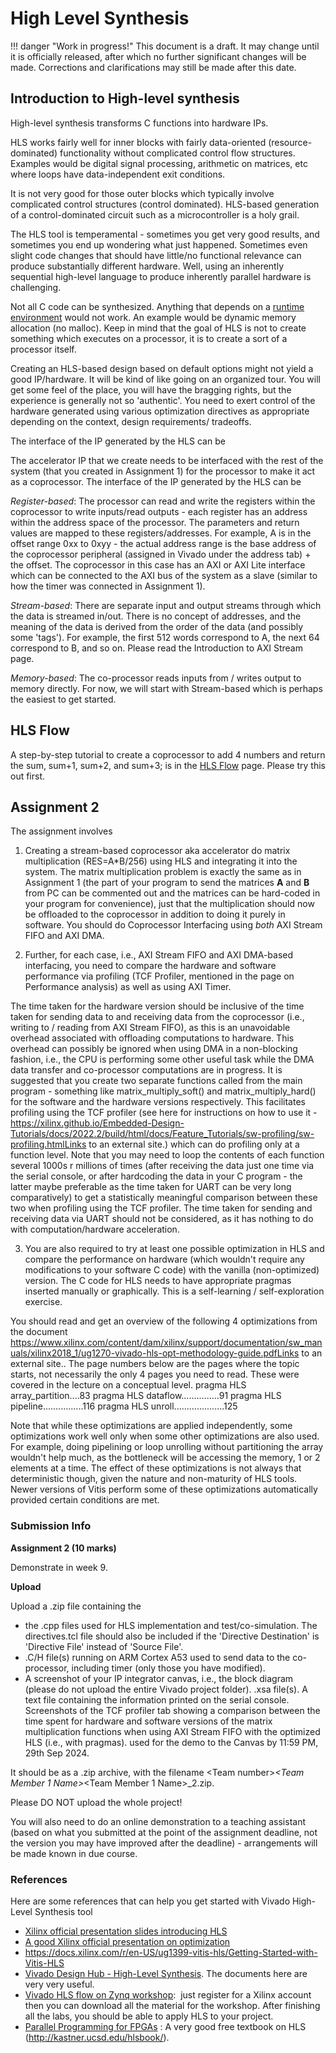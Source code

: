 # High Level Synthesis

!!! danger "Work in progress!"
    This document is a draft. It may change until it is officially released, after which no further significant changes will be made. Corrections and clarifications may still be made after this date. 

## Introduction to High-level synthesis

High-level synthesis transforms C functions into hardware IPs.

HLS works fairly well for inner blocks with fairly data-oriented (resource-dominated) functionality without complicated control flow structures. Examples would be digital signal processing, arithmetic on matrices, etc where loops have data-independent exit conditions.

It is not very good for those outer blocks which typically involve complicated control structures (control dominated). HLS-based generation of a control-dominated circuit such as a microcontroller is a holy grail.

The HLS tool is temperamental - sometimes you get very good results, and sometimes you end up wondering what just happened. Sometimes even slight code changes that should have little/no functional relevance can produce substantially different hardware. Well, using an inherently sequential high-level language to produce inherently parallel hardware is challenging.

Not all C code can be synthesized. Anything that depends on a [runtime environment](https://en.wikipedia.org/wiki/Runtime_system) would not work. An example would be dynamic memory allocation (no malloc). Keep in mind that the goal of HLS is not to create something which executes on a processor, it is to create a sort of a processor itself.

Creating an HLS-based design based on default options might not yield a good IP/hardware. It will be kind of like going on an organized tour. You will get some feel of the place, you will have the bragging rights, but the experience is generally not so 'authentic'. You need to exert control of the hardware generated using various optimization directives as appropriate depending on the context, design requirements/ tradeoffs.

The interface of the IP generated by the HLS can be

The accelerator IP that we create needs to be interfaced with the rest of the system (that you created in Assignment 1) for the processor to make it act as a coprocessor. The interface of the IP generated by the HLS can be

_Register-based_: The processor can read and write the registers within the coprocessor to write inputs/read outputs - each register has an address within the address space of the processor. The parameters and return values are mapped to these registers/addresses. For example, A is in the offset range 0xx to 0xyy - the actual address range is the base address of the coprocessor peripheral (assigned in Vivado under the address tab) + the offset. The coprocessor in this case has an AXI or AXI Lite interface which can be connected to the AXI bus of the system as a slave (similar to how the timer was connected in Assignment 1).

_Stream-based_: There are separate input and output streams through which the data is streamed in/out. There is no concept of addresses, and the meaning of the data is derived from the order of the data (and possibly some 'tags'). For example, the first 512 words correspond to A, the next 64 correspond to B, and so on. Please read the Introduction to AXI Stream page.

_Memory-based_: The co-processor reads inputs from / writes output to memory directly.
For now, we will start with Stream-based which is perhaps the easiest to get started. 

## HLS Flow

A step-by-step tutorial to create a coprocessor to add 4 numbers and return the sum, sum+1, sum+2, and sum+3; is in the [HLS Flow](2_HLSFLow.md) page. Please try this out first.

## Assignment 2

The assignment involves

1) Creating a stream-based coprocessor aka accelerator do matrix multiplication (RES=A*B/256) using HLS and integrating it into the system. The matrix multiplication problem is exactly the same as in Assignment 1 (the part of your program to send the matrices **A** and **B** from PC can be commented out and the matrices can be hard-coded in your program for convenience), just that the multiplication should now be offloaded to the coprocessor in addition to doing it purely in software. You should do Coprocessor Interfacing using _both_ AXI Stream FIFO and AXI DMA.

2) Further, for each case, i.e., AXI Stream FIFO and AXI DMA-based interfacing, you need to compare the hardware and software performance via profiling (TCF Profiler, mentioned in the page on Performance analysis) as well as using AXI Timer.

The time taken for the hardware version should be inclusive of the time taken for sending data to and receiving data from the coprocessor (i.e., writing to / reading from AXI Stream FIFO), as this is an unavoidable overhead associated with offloading computations to hardware. This overhead can possibly be ignored when using DMA in a non-blocking fashion, i.e., the CPU is performing some other useful task while the DMA data transfer and co-processor computations are in progress.
It is suggested that you create two separate functions called from the main program - something like matrix_multiply_soft() and matrix_multiply_hard() for the software and the hardware versions respectively. This facilitates profiling using the TCF profiler (see here for instructions on how to use it - https://xilinx.github.io/Embedded-Design-Tutorials/docs/2022.2/build/html/docs/Feature_Tutorials/sw-profiling/sw-profiling.htmlLinks to an external site.) which can do profiling only at a function level. Note that you may need to loop the contents of each function several 1000s r millions of times (after receiving the data just one time via the serial console, or after hardcoding the data in your C program - the latter maybe preferable as the time taken for UART can be very long comparatively) to get a statistically meaningful comparison between these two when profiling using the TCF profiler.
The time taken for sending and receiving data via UART should not be considered, as it has nothing to do with computation/hardware acceleration.

3) You are also required to try at least one possible optimization in HLS and compare the performance on hardware (which wouldn't require any modifications to your software C code) with the vanilla (non-optimized) version. The C code for HLS needs to have appropriate pragmas inserted manually or graphically. This is a self-learning / self-exploration exercise.

You should read and get an overview of the following 4 optimizations from the document https://www.xilinx.com/content/dam/xilinx/support/documentation/sw_manuals/xilinx2018_1/ug1270-vivado-hls-opt-methodology-guide.pdfLinks to an external site.. The page numbers below are the pages where the topic starts, not necessarily the only 4 pages you need to read. These were covered in the lecture on a conceptual level.
pragma HLS array_partition....83
pragma HLS dataflow...............91
pragma HLS pipeline................116
pragma HLS unroll....................125

Note that while these optimizations are applied independently, some optimizations work well only when some other optimizations are also used. For example, doing pipelining or loop unrolling without partitioning the array wouldn't help much, as the bottleneck will be accessing the memory, 1 or 2 elements at a time. The effect of these optimizations is not always that deterministic though, given the nature and non-maturity of HLS tools. Newer versions of Vitis perform some of these optimizations automatically provided certain conditions are met.

### Submission Info

**Assignment 2 (10 marks)**

Demonstrate in week 9.

**Upload**

Upload a .zip file containing the

* the .cpp files used for HLS implementation and test/co-simulation. The directives.tcl file should also be included if the 'Directive Destination' is 'Directive File' instead of 'Source File'.
* .C/H file(s) running on ARM Cortex A53 used to send data to the co-processor, including timer (only those you have modified).
* A screenshot of your IP integrator canvas, i.e., the block diagram (please do not upload the entire Vivado project folder).
.xsa file(s).
A text file containing the information printed on the serial console.
Screenshots of the TCF profiler tab showing a comparison between the time spent for hardware and software versions of the matrix multiplication functions when using AXI Stream FIFO with the optimized HLS (i.e., with pragmas).
used for the demo to the Canvas by 11:59 PM, 29th Sep 2024.

It should be as a .zip archive, with the filename  \<Team number>_\<Team Member 1 Name>_\<Team Member 1 Name>_2.zip.

Please DO NOT upload the whole project!

You will also need to do an online demonstration to a teaching assistant (based on what you submitted at the point of the assignment deadline, not the version you may have improved after the deadline) - arrangements will be made known in due course.

### References

Here are some references that can help you get started with Vivado High-Level Synthesis tool

- [Xilinx official presentation slides introducing HLS](http://users.ece.utexas.edu/~gerstl/ee382m_f18/labs/lab3/vivado/11_HLS_Intro.pdf)
- [A good Xilinx official presentation on optimization](http://users.ece.utexas.edu/~gerstl/ee382v_f14/soc/vivado_hls/VivadoHLS_Improving_Performance.pdf)
- <https://docs.xilinx.com/r/en-US/ug1399-vitis-hls/Getting-Started-with-Vitis-HLS>
- [Vivado Design Hub - High-Level Synthesis](https://www.xilinx.com/support/documentation-navigation/design-hubs/dh0012-vivado-high-level-synthesis-hub.html). The documents here are very very useful.
- [Vivado HLS flow on Zynq workshop](http://www.xilinx.com/support/university/vivado/vivado-workshops/Vivado-high-level-synthesis-flow-zynq.html):  just register for a Xilinx account then you can download all the material for the workshop. After finishing all the labs, you should be able to apply HLS to your project.
- [Parallel Programming for FPGAs](http://kastner.ucsd.edu/wp-content/uploads/2018/03/admin/pp4fpgas11.12.2018.pdf) : A very good free textbook on HLS (<http://kastner.ucsd.edu/hlsbook/>).
